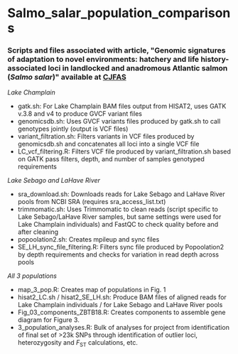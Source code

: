 # Salmo_salar_population_comparisons

### Scripts and files associated with article, "Genomic signatures of adaptation to novel environments: hatchery and life history-associated loci in landlocked and anadromous Atlantic salmon (*Salmo salar*)" available at [CJFAS]([https://academic.oup.com/gbe/article/14/1/evac005/6506520](https://cdnsciencepub.com/doi/full/10.1139/cjfas-2021-0066))

_Lake Champlain_

* gatk.sh: For Lake Champlain BAM files output from HISAT2, uses GATK v.3.8 and v4 to produce GVCF variant files
* genomicsdb.sh: Uses GVCF variants files produced by gatk.sh to call genotypes jointly (output is VCF files)
* variant_filtration.sh: Filters variants in VCF files produced by genomicsdb.sh and concatenates all loci into a single VCF file
* LC_vcf_filtering.R: Filters VCF file produced by variant_filtration.sh based on GATK pass filters, depth, and number of samples genotyped requirements

_Lake Sebago and LaHave River_

* sra_download.sh: Downloads reads for Lake Sebago and LaHave River pools from NCBI SRA (requires sra_access_list.txt)
* trimmomatic.sh: Uses Trimmomatic to clean reads (script specific to Lake Sebago/LaHave River samples, but same settings were used for Lake Champlain individuals) and FastQC to check quality before and after cleaning
* popoolation2.sh: Creates mpileup and sync files
* SE_LH_sync_file_filtering.R: Filters sync file produced by Popoolation2 by depth requirements and checks for variation in read depth across pools

_All 3 populations_
* map_3_pop.R: Creates map of populations in Fig. 1
* hisat2_LC.sh / hisat2_SE_LH.sh: Produce BAM files of aligned reads for Lake Champlain individuals / for Lake Sebago and LaHave River pools
* Fig_03_components_ZBTB18.R: Creates components to assemble gene diagram for Figure 3.
* 3_population_analyses.R: Bulk of analyses for project from identification of final set of >23k SNPs through identification of outlier loci, heterozygosity and <i>F</i><sub>ST</sub> calculations, etc.
